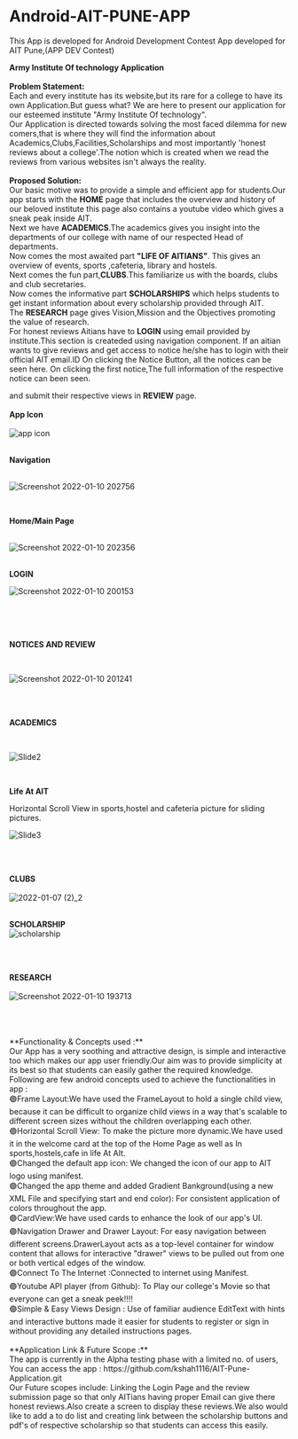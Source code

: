 # Android-AIT-PUNE-APP
This App is developed for Android Development Contest
App developed for AIT Pune,(APP DEV Contest)


**Army Institute Of technology Application**<br/>
<br/>
**Problem Statement:** <br/>
Each and every institute has its website,but its rare for a college to have its own Application.But guess what? We are here to present our application for our esteemed institute
"Army Institute Of technology".<br/>
Our Application is directed towards solving the most faced dilemma for new comers,that is where  they will find the information about Academics,Clubs,Facilities,Scholarships and most importantly 'honest reviews about a college'.The notion which is created when we read the reviews from various websites isn't always the reality.
<br/>
<br/>
**Proposed Solution:**<br/>
Our basic motive was to provide a simple and efficient app for students.Our app starts with the **HOME** page that includes the overview and history of our beloved institute this page also contains a youtube video which gives a sneak peak inside AIT.<br/>
Next we have **ACADEMICS**.The academics gives you insight into the departments of our college with name of our respected Head of departments.<br/>
Now comes the most awaited part **"LIFE OF AITIANS"**. This gives an overview of events, sports ,cafeteria, library and hostels.<br/>
Next comes the fun part,**CLUBS**.This familiarize us with the boards, clubs and club secretaries.<br/>
Now comes the informative part **SCHOLARSHIPS** which helps students to get instant information about every scholarship provided through AIT.<br/>
The **RESEARCH** page gives Vision,Mission and the Objectives promoting the value of research.<br/>
For honest reviews Aitians have to **LOGIN** using email provided by institute.This section is  createded using navigation component. 
If an aitian wants to give reviews and get access to notice he/she has to login with their official AIT email.ID
On clicking the Notice Button, all the notices can be seen here. On clicking the first notice,The full information of the respective notice can been seen.

 and submit their respective views in **REVIEW** page.<br/>
<br/>
**App Icon**
<br/>
<br/>
![app icon](https://user-images.githubusercontent.com/94731988/148588321-ec26dc7c-3825-4b21-aabe-dc8771808e23.jpeg)



<br/>**Navigation**
<br/>
<br/>

![Screenshot 2022-01-10 202756](https://user-images.githubusercontent.com/94731975/148787082-34abf170-aa04-4f54-89e0-0150dafd817c.png)




<br/>

**Home/Main Page**
<br/>
<br/>

![Screenshot 2022-01-10 202356](https://user-images.githubusercontent.com/94731975/148786444-fcfbcd9d-65b5-4ea3-aa87-6404d4137cbc.png)
<br/>
<br/>

**LOGIN**

![Screenshot 2022-01-10 200153](https://user-images.githubusercontent.com/94731975/148782875-54db9c57-3cea-4c77-a7be-dd2db9f91a7c.png)


<br/>
<br/>
<br/>

**NOTICES AND REVIEW**

<br/>

![Screenshot 2022-01-10 201241](https://user-images.githubusercontent.com/94731975/148784507-7432e5e2-024c-4561-8ece-da5918cf3767.png)


<br/>

<br/>

**ACADEMICS**

<br/>

![Slide2](https://user-images.githubusercontent.com/94731988/148584174-ad85c5d4-e643-43ac-bbc4-695ef6de2685.JPG)

<br/>

**Life At AIT**


Horizontal Scroll View in sports,hostel and cafeteria picture for sliding pictures.
<br/>

![Slide3](https://user-images.githubusercontent.com/94731988/148585129-32dc272b-a9e2-431c-b5cc-0133453a9014.JPG)


<br/>
<br/>



**CLUBS**<br/>
<br/>
![2022-01-07 (2)_2](https://user-images.githubusercontent.com/94731975/148581410-012dcf0f-f2c3-4061-88f8-d58a272880e4.png)
<br/>


<br/>**SCHOLARSHIP**
<br/>
![scholarship ](https://user-images.githubusercontent.com/94731975/148778219-6e01fa5f-4446-44ce-98e2-ceddd345e274.png)
<br/>


<br/>



<br/>**RESEARCH**
<br/>
<br/>![Screenshot 2022-01-10 193713](https://user-images.githubusercontent.com/94731975/148779634-5ace3f6d-adc3-48c6-98e6-f52e58b33c57.png)


<br/>
<br/>
<br/>**Functionality & Concepts used :**
<br/>
Our App has a very soothing and attractive design, is simple and interactive too which makes our app user friendly.Our aim was to provide simplicity at its best so that students can easily gather the required knowledge.
<br/>
Following are few android concepts used to achieve the functionalities in app :
<br/>
🟣Frame Layout:We have used the FrameLayout  to hold a single child view, because it can be difficult to organize child views in a way that's scalable to different screen sizes without the children overlapping each other.
<br/>
🟣Horizontal Scroll View: To make the picture more dynamic.We have used it in the welcome card at the top of the Home Page as well as In sports,hostels,cafe in life At AIt.
<br/>
🟣Changed the default app icon: We changed the icon of our app to AIT logo using manifest.
<br/>
🟣Changed the app theme and added Gradient Bankground(using a new XML File and specifying start and end color): For consistent application of colors throughout the app.
<br/>
🟣CardView:We have used cards to enhance the look of our app's UI.
<br/>
🟣Navigation Drawer and Drawer Layout: For easy  navigation  between different screens.DrawerLayout acts as a top-level container for window content that allows for interactive "drawer" views to be pulled out from one or both vertical edges of the window.
<br/>
🟣Connect To The Internet :Connected to internet using Manifest.
<br/>
🟣Youtube API player (from Github): To Play our college's Movie so that everyone can get a sneak peek!!!!
<br/>
🟣Simple & Easy Views Design : Use of familiar audience EditText with hints and interactive buttons made it easier for students to register or sign in without providing any detailed instructions pages.
<br/>
<br/>**Application Link & Future Scope :**
<br/>
The app is currently in the Alpha testing phase with a limited no. of users, You can access the app : https://github.com/kshah1116/AIT-Pune-Application.git
<br/>
Our Future scopes include: Linking the Login Page and the review submission page so that only AITians having proper Email can give there honest reviews.Also create a screen to display these reviews.We also would like to add a to do list and creating link between the scholarship buttons and pdf's of respective scholarship so that students can access this easily.



